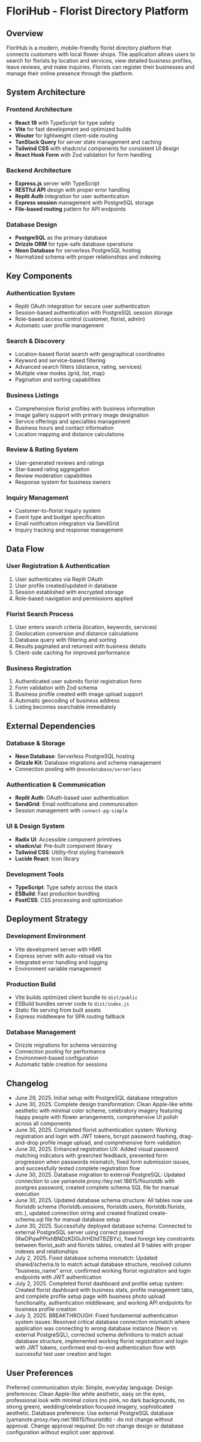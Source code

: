 # FloriHub - Florist Directory Platform

## Overview

FloriHub is a modern, mobile-friendly florist directory platform that connects customers with local flower shops. The application allows users to search for florists by location and services, view detailed business profiles, leave reviews, and make inquiries. Florists can register their businesses and manage their online presence through the platform.

## System Architecture

### Frontend Architecture
- **React 18** with TypeScript for type safety
- **Vite** for fast development and optimized builds
- **Wouter** for lightweight client-side routing
- **TanStack Query** for server state management and caching
- **Tailwind CSS** with shadcn/ui components for consistent UI design
- **React Hook Form** with Zod validation for form handling

### Backend Architecture
- **Express.js** server with TypeScript
- **RESTful API** design with proper error handling
- **Replit Auth** integration for user authentication
- **Express session** management with PostgreSQL storage
- **File-based routing** pattern for API endpoints

### Database Design
- **PostgreSQL** as the primary database
- **Drizzle ORM** for type-safe database operations
- **Neon Database** for serverless PostgreSQL hosting
- Normalized schema with proper relationships and indexing

## Key Components

### Authentication System
- Replit OAuth integration for secure user authentication
- Session-based authentication with PostgreSQL session storage
- Role-based access control (customer, florist, admin)
- Automatic user profile management

### Search & Discovery
- Location-based florist search with geographical coordinates
- Keyword and service-based filtering
- Advanced search filters (distance, rating, services)
- Multiple view modes (grid, list, map)
- Pagination and sorting capabilities

### Business Listings
- Comprehensive florist profiles with business information
- Image gallery support with primary image designation
- Service offerings and specialties management
- Business hours and contact information
- Location mapping and distance calculations

### Review & Rating System
- User-generated reviews and ratings
- Star-based rating aggregation
- Review moderation capabilities
- Response system for business owners

### Inquiry Management
- Customer-to-florist inquiry system
- Event type and budget specification
- Email notification integration via SendGrid
- Inquiry tracking and response management

## Data Flow

### User Registration & Authentication
1. User authenticates via Replit OAuth
2. User profile created/updated in database
3. Session established with encrypted storage
4. Role-based navigation and permissions applied

### Florist Search Process
1. User enters search criteria (location, keywords, services)
2. Geolocation conversion and distance calculations
3. Database query with filtering and sorting
4. Results paginated and returned with business details
5. Client-side caching for improved performance

### Business Registration
1. Authenticated user submits florist registration form
2. Form validation with Zod schema
3. Business profile created with image upload support
4. Automatic geocoding of business address
5. Listing becomes searchable immediately

## External Dependencies

### Database & Storage
- **Neon Database**: Serverless PostgreSQL hosting
- **Drizzle Kit**: Database migrations and schema management
- Connection pooling with `@neondatabase/serverless`

### Authentication & Communication
- **Replit Auth**: OAuth-based user authentication
- **SendGrid**: Email notifications and communication
- Session management with `connect-pg-simple`

### UI & Design System
- **Radix UI**: Accessible component primitives
- **shadcn/ui**: Pre-built component library
- **Tailwind CSS**: Utility-first styling framework
- **Lucide React**: Icon library

### Development Tools
- **TypeScript**: Type safety across the stack
- **ESBuild**: Fast production bundling
- **PostCSS**: CSS processing and optimization

## Deployment Strategy

### Development Environment
- Vite development server with HMR
- Express server with auto-reload via tsx
- Integrated error handling and logging
- Environment variable management

### Production Build
- Vite builds optimized client bundle to `dist/public`
- ESBuild bundles server code to `dist/index.js`
- Static file serving from built assets
- Express middleware for SPA routing fallback

### Database Management
- Drizzle migrations for schema versioning
- Connection pooling for performance
- Environment-based configuration
- Automatic table creation for sessions

## Changelog
- June 29, 2025. Initial setup with PostgreSQL database integration
- June 30, 2025. Complete design transformation: Clean Apple-like white aesthetic with minimal color scheme, celebratory imagery featuring happy people with flower arrangements, comprehensive UI polish across all components
- June 30, 2025. Completed florist authentication system: Working registration and login with JWT tokens, bcrypt password hashing, drag-and-drop profile image upload, and comprehensive form validation
- June 30, 2025. Enhanced registration UX: Added visual password matching indicators with green/red feedback, prevented form progression when passwords mismatch, fixed form submission issues, and successfully tested complete registration flow
- June 30, 2025. Database migration to external PostgreSQL: Updated connection to use yamanote.proxy.rlwy.net:18615/flouristdb with postgres password, created complete schema SQL file for manual execution
- June 30, 2025. Updated database schema structure: All tables now use floristdb schema (floristdb.sessions, floristdb.users, floristdb.florists, etc.), updated connection string and created finalized create-schema.sql file for manual database setup
- June 30, 2025. Successfully deployed database schema: Connected to external PostgreSQL server using correct password (RwDPqwPPtxhBNDzKDGiJlrHDtdTBZBYx), fixed foreign key constraints between florist_auth and florists tables, created all 9 tables with proper indexes and relationships
- July 2, 2025. Fixed database schema mismatch: Updated shared/schema.ts to match actual database structure, resolved column "business_name" error, confirmed working florist registration and login endpoints with JWT authentication
- July 2, 2025. Completed florist dashboard and profile setup system: Created florist dashboard with business stats, profile management tabs, and complete profile setup page with business photo upload functionality, authentication middleware, and working API endpoints for business profile creation
- July 3, 2025. BREAKTHROUGH: Fixed fundamental authentication system issues: Resolved critical database connection mismatch where application was connecting to wrong database instance (Neon vs external PostgreSQL), corrected schema definitions to match actual database structure, implemented working florist registration and login with JWT tokens, confirmed end-to-end authentication flow with successful test user creation and login

## User Preferences

Preferred communication style: Simple, everyday language.
Design preferences: Clean Apple-like white aesthetic, easy on the eyes, professional look with minimal colors (no pink, no dark backgrounds, no strong green), wedding/celebration focused imagery, sophisticated aesthetic.
Database preference: Use external PostgreSQL database (yamanote.proxy.rlwy.net:18615/flouristdb) - do not change without approval.
Change approval required: Do not change design or database configuration without explicit user approval.